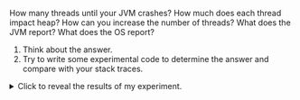 How many threads until your JVM crashes?
How much does each thread impact heap?
How can you increase the number of threads?
What does the JVM report?
What does the OS report?

1. Think about the answer.
2. Try to write some experimental code to determine the answer and compare with
   your stack traces.

<details>
<summary>Click to reveal the results of my experiment.</summary>

I put together a program that creates threads and starts them, printing out the number of threads so far to standard out forever.
Eventually it will hit some bottleneck and fail.
I wrapped a bash script around it to let me modify the stack and heap size.

**WARNING:** if you run this script, sometimes your OS will crash because it uses too much memory.

```
./run.sh 1M 10M 10000
...
4072
4073
4074
[0.533s][warning][os,thread] Failed to start thread - pthread_create failed (EAGAIN) for attributes: stacksize: 1024k, guardsize: 4k, detached.
Exception in thread "main" java.lang.OutOfMemoryError: unable to create native thread: possibly out of memory or process/resource limits reached
        at java.base/java.lang.Thread.start0(Native Method)
        at java.base/java.lang.Thread.start(Thread.java:800)
        at Main.main(Main.java:16)
```

Looks like I can create 4,000 threads before my JVM crashes!
It looks like heap is unrelated.
I set the heap to 10MB but gave the stack 1MB of memory.
If the resources consumed threads were allocated on the heap, then I expect to only be able to create about 100 threads.
As a result, we know that Java creates the threads off heap and the heap has no effect.

How can you increase the number of threads?
Each thread comes with its own stack to keep track of the call stack.
Lets check if increase the stack size reduces the number of threads we can create.
```
./run.sh 2M 10M 10000
...
4072
4073
4074
[0.566s][warning][os,thread] Failed to start thread - pthread_create failed (EAGAIN) for attributes: stacksize: 2048k, guardsize: 4k, detached.
Exception in thread "main" java.lang.OutOfMemoryError: unable to create native thread: possibly out of memory or process/resource limits reached
        at java.base/java.lang.Thread.start0(Native Method)
        at java.base/java.lang.Thread.start(Thread.java:800)
        at Main.main(Main.java:16)
```
Again 4000?
I did not expect this.

```
./run.sh 256M 10M 10000
4072
4073
4074
[0.566s][warning][os,thread] Failed to start thread - pthread_create failed (EAGAIN) for attributes: stacksize: 2048k, guardsize: 4k, detached.
Exception in thread "main" java.lang.OutOfMemoryError: unable to create native thread: possibly out of memory or process/resource limits reached
        at java.base/java.lang.Thread.start0(Native Method)
        at java.base/java.lang.Thread.start(Thread.java:800)
        at Main.main(Main.java:16)
```
Still 4000?
How am I allocating 1 TB of memory?
My laptop only has 16GB.

Lets allocate less and see what the JVM reports and the OS reports to help
figure it out.
```
./run.sh 256M 10M 1000
jcmd $java_process_pid VM.native_memory
...
-                    Thread (reserved=264777398KB, committed=264777398KB)
                            (thread #1020)
                            (stack: reserved=264774656KB, committed=264774656KB)
                            (malloc=1549KB #6116)
                            (arena=1192KB #2036)
...
-    Native Memory Tracking (reserved=581KB, committed=581KB)
                            (malloc=98KB #1058)
                            (tracking overhead=483KB)

jcmd $java_process_pid GC.heap_info
1035:
 garbage-first heap   total 10240K, used 2107K [0x00000007ff600000, 0x0000000800000000)
  region size 1024K, 2 young (2048K), 0 survivors (0K)
 Metaspace       used 265K, committed 448K, reserved 1056768K
  class space    used 5K, committed 128K, reserved 1048576K

ps -l -p $java_process_pid
  UID   PID  PPID        F CPU PRI NI       SZ    RSS WCHAN     S             ADDR TTY           TIME CMD
  501  1035  1033     4006   0  31  0 270756616  95428 -      S+                  0 ttys001    0:02.26 /usr/bin/java -XX:NativeMemoryTracking=summary -Xss256M -Xmx10M Main 1000

```

The `jcmd` command tell us that the thread stacks have asked the OS for \~250GB of memory!
The `ps` command The OS has granted \~250GB virtual memory.
However only 93MB is actually being used (reported as RSS).
This makes sense since each of the stacks would only be two call stacks deep:
```java.lang.Exception
        at Main.lambda$main$0(Main.java:10)
        at java.base/java.lang.Thread.run(Thread.java:831)
```

In summary you can create about ~4000 threads before the JVM or your OS crashes.
This is variable depending on your OS and resources available.
Increasing or decreasing the stack size doesn't seem to have an impact since it 99% virtual memory.
We confirmed this by comparing virtual memory to resident set memory.
It made sense since the entire stack is allocated,
but only two call stacks were consumed by our program.

</details>

